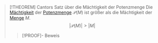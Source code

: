 > [!THEOREM] Cantors Satz über die Mächtigkeit der Potenzmenge
> Die [Mächtigkeit](Kardinalität/Kardinalität.md) der [Potenzmenge](Potenzmenge.md) $\mathscr{P}(M)$ ist größer als die Mächtigkeit der [Menge](Menge.md) $M$.
> $$|\mathscr{P}(M)|\gt |M|$$
> > [!PROOF]- Beweis